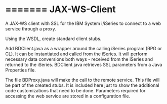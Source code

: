 
=======
JAX-WS-Client
=============

A JAX-WS client with SSL for the IBM System i/iSeries to connect to a web service through a proxy. 

Using the WSDL, create standard client stubs.

Add BDClient.java as a wrapper around the calling iSeries program (RPG or CL). It can be instantiated and called from the iSeries. It will perform necessary data conversions both ways - received from the iSeries and returned to the iSeries. 
BDClient.java retrieves SSL parameters from a Java Properties file.

The file BDProxy.java will make the call to the remote service. This file will be part of the created stubs. It is included here just to show the additional code customizations that need to be done. Parameters required for accessing the web service are stored in a configuration file. 



